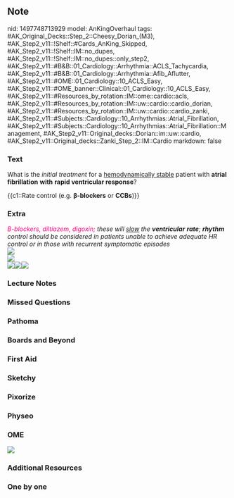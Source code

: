 ## Note
nid: 1497748713929
model: AnKingOverhaul
tags: #AK_Original_Decks::Step_2::Cheesy_Dorian_(M3), #AK_Step2_v11::!Shelf::#Cards_AnKing_Skipped, #AK_Step2_v11::!Shelf::IM::no_dupes, #AK_Step2_v11::!Shelf::IM::no_dupes::only_step2, #AK_Step2_v11::#B&B::01_Cardiology::Arrhythmia::ACLS_Tachycardia, #AK_Step2_v11::#B&B::01_Cardiology::Arrhythmia::Afib_Aflutter, #AK_Step2_v11::#OME::01_Cardiology::10_ACLS_Easy, #AK_Step2_v11::#OME_banner::Clinical::01_Cardiology::10_ACLS_Easy, #AK_Step2_v11::#Resources_by_rotation::IM::ome::cardio::acls, #AK_Step2_v11::#Resources_by_rotation::IM::uw::cardio::cardio_dorian, #AK_Step2_v11::#Resources_by_rotation::IM::uw::cardio::cardio_zanki, #AK_Step2_v11::#Subjects::Cardiology::10_Arrhythmias::Atrial_Fibrillation, #AK_Step2_v11::#Subjects::Cardiology::10_Arrhythmias::Atrial_Fibrillation::Management, #AK_Step2_v11::Original_decks::Dorian::im::uw::cardio, #AK_Step2_v11::Original_decks::Zanki_Step_2::IM::Cardio
markdown: false

### Text
What is the <i>initial treatment</i> for a <u>hemodynamically
stable</u> patient with <b>atrial fibrillation</b> <b>with</b>
<b>rapid ventricular response</b>?
<div>
  {{c1::Rate control (e.g. <b>β-blockers</b> or <b>CCBs</b>)}}
</div>

### Extra
<div>
  <i><font color="#FC0280">B-blockers, diltiazem, digoxin;</font>
  these will <u>slow</u> the <b>ventricular</b> <b>rate</b>;
  <b>rhythm</b> control should be considered in patients unable to
  achieve adequate HR control or in those with recurrent
  symptomatic episodes</i>
</div>
<div>
  <i><img src="paste-435672892572122.jpg"></i>
</div>
<div>
  <i><img src="paste-278369715356108.jpg"></i>
</div><img src="paste-344941708444217.jpg"><img src=
"paste-348828653847094.jpg"><img src="afib%20(2).png">

### Lecture Notes


### Missed Questions


### Pathoma


### Boards and Beyond


### First Aid


### Sketchy


### Pixorize


### Physeo


### OME
<div class="ome-widget">
  <a href=
  "https://onlinemeded.org/spa/cardiology/acls-easy/acquire?ref=anki">
  <img src="_OME_AnkiFlashcards_Lesson_4.png"></a>
</div>

### Additional Resources


### One by one

